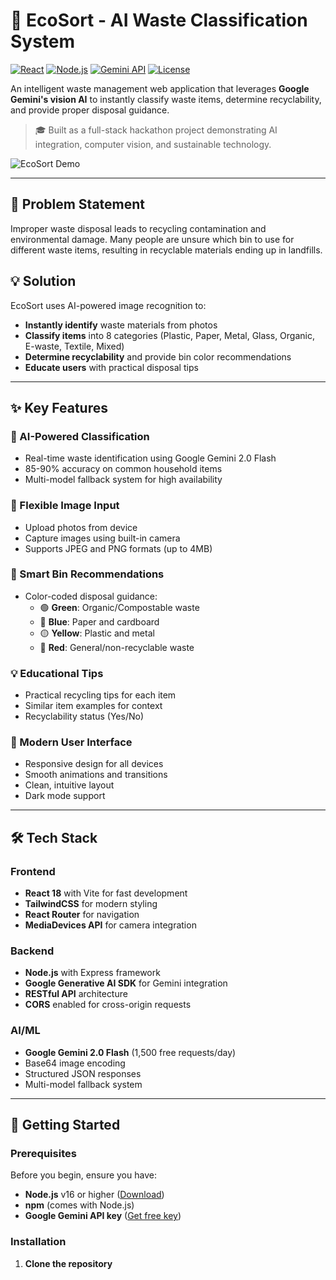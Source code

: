 # 🌿 EcoSort - AI Waste Classification System

[![React](https://img.shields.io/badge/React-18.x-blue.svg)](https://reactjs.org/)
[![Node.js](https://img.shields.io/badge/Node.js-16.x+-green.svg)](https://nodejs.org/)
[![Gemini API](https://img.shields.io/badge/Gemini-2.0%20Flash-orange.svg)](https://ai.google.dev/)
[![License](https://img.shields.io/badge/License-MIT-yellow.svg)](LICENSE)

An intelligent waste management web application that leverages **Google Gemini's vision AI** to instantly classify waste items, determine recyclability, and provide proper disposal guidance.

> 🎓 Built as a full-stack hackathon project demonstrating AI integration, computer vision, and sustainable technology.

![EcoSort Demo](https://via.placeholder.com/800x400/4ade80/ffffff?text=EcoSort+Demo+Screenshot)

---

## 🎯 Problem Statement

Improper waste disposal leads to recycling contamination and environmental damage. Many people are unsure which bin to use for different waste items, resulting in recyclable materials ending up in landfills.

## 💡 Solution

EcoSort uses AI-powered image recognition to:
- **Instantly identify** waste materials from photos
- **Classify items** into 8 categories (Plastic, Paper, Metal, Glass, Organic, E-waste, Textile, Mixed)
- **Determine recyclability** and provide bin color recommendations
- **Educate users** with practical disposal tips

---

## ✨ Key Features

### 🤖 AI-Powered Classification
- Real-time waste identification using Google Gemini 2.0 Flash
- 85-90% accuracy on common household items
- Multi-model fallback system for high availability

### 📸 Flexible Image Input
- Upload photos from device
- Capture images using built-in camera
- Supports JPEG and PNG formats (up to 4MB)

### 🎨 Smart Bin Recommendations
- Color-coded disposal guidance:
  - 🟢 **Green**: Organic/Compostable waste
  - 🔵 **Blue**: Paper and cardboard
  - 🟡 **Yellow**: Plastic and metal
  - 🔴 **Red**: General/non-recyclable waste

### 💡 Educational Tips
- Practical recycling tips for each item
- Similar item examples for context
- Recyclability status (Yes/No)

### 🎨 Modern User Interface
- Responsive design for all devices
- Smooth animations and transitions
- Clean, intuitive layout
- Dark mode support

---

## 🛠️ Tech Stack

### Frontend
- **React 18** with Vite for fast development
- **TailwindCSS** for modern styling
- **React Router** for navigation
- **MediaDevices API** for camera integration

### Backend
- **Node.js** with Express framework
- **Google Generative AI SDK** for Gemini integration
- **RESTful API** architecture
- **CORS** enabled for cross-origin requests

### AI/ML
- **Google Gemini 2.0 Flash** (1,500 free requests/day)
- Base64 image encoding
- Structured JSON responses
- Multi-model fallback system

---

## 🚀 Getting Started

### Prerequisites

Before you begin, ensure you have:
- **Node.js** v16 or higher ([Download](https://nodejs.org/))
- **npm** (comes with Node.js)
- **Google Gemini API key** ([Get free key](https://aistudio.google.com/apikey))

### Installation

1. **Clone the repository**
